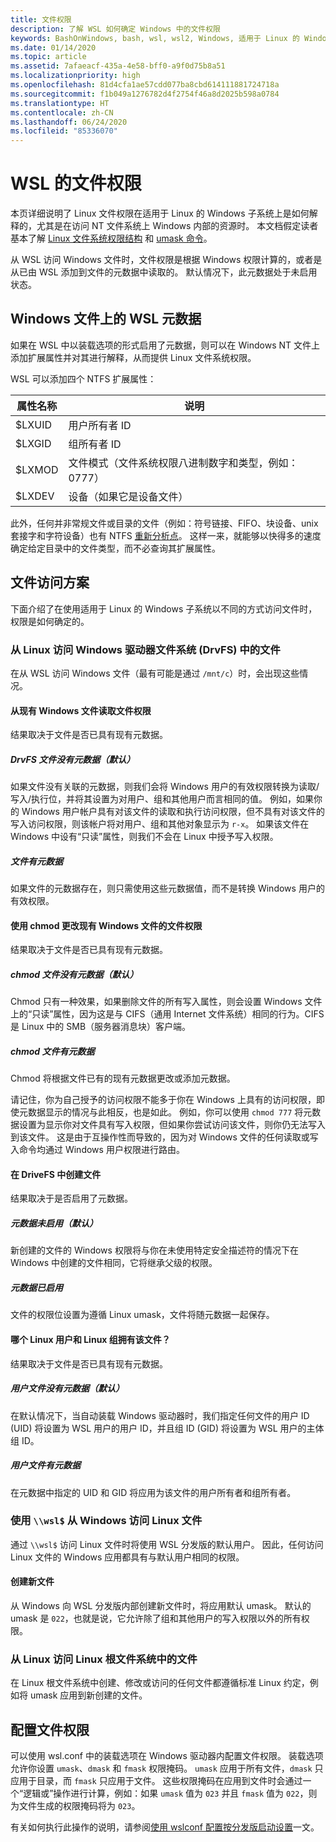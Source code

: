 ```yaml
---
title: 文件权限
description: 了解 WSL 如何确定 Windows 中的文件权限
keywords: BashOnWindows, bash, wsl, wsl2, Windows, 适用于 Linux 的 Windows 子系统, windows 子系统, ubuntu, debian, suse, Windows 10, 文件, 权限
ms.date: 01/14/2020
ms.topic: article
ms.assetid: 7afaeacf-435a-4e58-bff0-a9f0d75b8a51
ms.localizationpriority: high
ms.openlocfilehash: 81d4cfa1ae57cdd077ba8cbd614111881724718a
ms.sourcegitcommit: f1b049a1276782d4f2754f46a8d2025b598a0784
ms.translationtype: HT
ms.contentlocale: zh-CN
ms.lasthandoff: 06/24/2020
ms.locfileid: "85336070"
---
```

# <a name="file-permissions-for-wsl"></a>WSL 的文件权限

本页详细说明了 Linux 文件权限在适用于 Linux 的 Windows 子系统上是如何解释的，尤其是在访问 NT 文件系统上 Windows 内部的资源时。 本文档假定读者基本了解 [Linux 文件系统权限结构](https://wiki.archlinux.org/index.php/File_permissions_and_attributes) 和 [umask 命令](https://en.wikipedia.org/wiki/Umask)。

从 WSL 访问 Windows 文件时，文件权限是根据 Windows 权限计算的，或者是从已由 WSL 添加到文件的元数据中读取的。 默认情况下，此元数据处于未启用状态。

## <a name="wsl-metadata-on-windows-files"></a>Windows 文件上的 WSL 元数据

如果在 WSL 中以装载选项的形式启用了元数据，则可以在 Windows NT 文件上添加扩展属性并对其进行解释，从而提供 Linux 文件系统权限。

WSL 可以添加四个 NTFS 扩展属性：

| 属性名称 | 说明 |
| --- | --- |
| $LXUID | 用户所有者 ID |
| $LXGID | 组所有者 ID |
| $LXMOD | 文件模式（文件系统权限八进制数字和类型，例如：0777） |
| $LXDEV | 设备（如果它是设备文件） |

此外，任何并非常规文件或目录的文件（例如：符号链接、FIFO、块设备、unix 套接字和字符设备）也有 NTFS [重新分析点](https://docs.microsoft.com/windows/win32/fileio/reparse-points)。 这样一来，就能够以快得多的速度确定给定目录中的文件类型，而不必查询其扩展属性。

## <a name="file-access-scenarios"></a>文件访问方案

下面介绍了在使用适用于 Linux 的 Windows 子系统以不同的方式访问文件时，权限是如何确定的。

### <a name="accessing-files-in-the-windows-drive-file-system-drvfs-from-linux"></a>从 Linux 访问 Windows 驱动器文件系统 (DrvFS) 中的文件

在从 WSL 访问 Windows 文件（最有可能是通过 `/mnt/c`）时，会出现这些情况。

#### <a name="reading-file-permissions-from-an-existing-windows-file"></a>从现有 Windows 文件读取文件权限

结果取决于文件是否已具有现有元数据。

##### <a name="drvfs-file-does-not-have-metadata-default"></a>DrvFS 文件没有元数据（默认）

如果文件没有关联的元数据，则我们会将 Windows 用户的有效权限转换为读取/写入/执行位，并将其设置为对用户、组和其他用户而言相同的值。 例如，如果你的 Windows 用户帐户具有对该文件的读取和执行访问权限，但不具有对该文件的写入访问权限，则该帐户将对用户、组和其他对象显示为 `r-x`。 如果该文件在 Windows 中设有“只读”属性，则我们不会在 Linux 中授予写入权限。

##### <a name="the-file-has-metadata"></a>文件有元数据

如果文件的元数据存在，则只需使用这些元数据值，而不是转换 Windows 用户的有效权限。

#### <a name="changing-file-permissions-on-an-existing-windows-file-using-chmod"></a>使用 chmod 更改现有 Windows 文件的文件权限

结果取决于文件是否已具有现有元数据。

##### <a name="chmod-file-does-not-have-metadata-default"></a>chmod 文件没有元数据（默认）

Chmod 只有一种效果，如果删除文件的所有写入属性，则会设置 Windows 文件上的“只读”属性，因为这是与 CIFS（通用 Internet 文件系统）相同的行为。CIFS 是 Linux 中的 SMB（服务器消息块）客户端。

##### <a name="chmod-file-has-metadata"></a>chmod 文件有元数据

Chmod 将根据文件已有的现有元数据更改或添加元数据。 

请记住，你为自己授予的访问权限不能多于你在 Windows 上具有的访问权限，即使元数据显示的情况与此相反，也是如此。 例如，你可以使用 `chmod 777` 将元数据设置为显示你对文件具有写入权限，但如果你尝试访问该文件，则你仍无法写入到该文件。 这是由于互操作性而导致的，因为对 Windows 文件的任何读取或写入命令均通过 Windows 用户权限进行路由。

#### <a name="creating-a-file-in-drivefs"></a>在 DriveFS 中创建文件

结果取决于是否启用了元数据。

##### <a name="metadata-is-not-enabled-default"></a>元数据未启用（默认）

新创建的文件的 Windows 权限将与你在未使用特定安全描述符的情况下在 Windows 中创建的文件相同，它将继承父级的权限。

##### <a name="metadata-is-enabled"></a>元数据已启用

文件的权限位设置为遵循 Linux umask，文件将随元数据一起保存。

#### <a name="which-linux-user-and-linux-group-owns-the-file"></a>哪个 Linux 用户和 Linux 组拥有该文件？ 

结果取决于文件是否已具有现有元数据。

##### <a name="user-file-does-not-have-metadata-default"></a>用户文件没有元数据（默认）

在默认情况下，当自动装载 Windows 驱动器时，我们指定任何文件的用户 ID (UID) 将设置为 WSL 用户的用户 ID，并且组 ID (GID) 将设置为 WSL 用户的主体组 ID。

##### <a name="user-file-has-metadata"></a>用户文件有元数据

在元数据中指定的 UID 和 GID 将应用为该文件的用户所有者和组所有者。

### <a name="accessing-linux-files-from-windows-using-wsl"></a>使用 `\\wsl$` 从 Windows 访问 Linux 文件

通过 `\\wsl$` 访问 Linux 文件时将使用 WSL 分发版的默认用户。 因此，任何访问 Linux 文件的 Windows 应用都具有与默认用户相同的权限。

#### <a name="creating-a-new-file"></a>创建新文件

从 Windows 向 WSL 分发版内部创建新文件时，将应用默认 umask。 默认的 umask 是 `022`，也就是说，它允许除了组和其他用户的写入权限以外的所有权限。 

### <a name="accessing-files-in-the-linux-root-file-system-from-linux"></a>从 Linux 访问 Linux 根文件系统中的文件

在 Linux 根文件系统中创建、修改或访问的任何文件都遵循标准 Linux 约定，例如将 umask 应用到新创建的文件。

## <a name="configuring-file-permissions"></a>配置文件权限

可以使用 wsl.conf 中的装载选项在 Windows 驱动器内配置文件权限。 装载选项允许你设置 `umask`、`dmask` 和 `fmask` 权限掩码。 `umask` 应用于所有文件，`dmask` 只应用于目录，而 `fmask` 只应用于文件。 这些权限掩码在应用到文件时会通过一个“逻辑或”操作进行计算，例如：如果 `umask` 值为 `023` 并且 `fmask` 值为 `022`，则为文件生成的权限掩码将为 `023`。

有关如何执行此操作的说明，请参阅[使用 wslconf 配置按分发版启动设置](./wsl-config.md#configure-per-distro-launch-settings-with-wslconf)一文。

